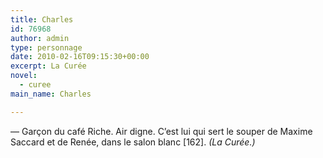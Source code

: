 ```yaml
---
title: Charles
id: 76968
author: admin
type: personnage
date: 2010-02-16T09:15:30+00:00
excerpt: La Curée
novel:
  - curee
main_name: Charles

---
```

— Garçon du café Riche. Air digne. C&rsquo;est lui qui sert le souper de Maxime Saccard et de Renée, dans le salon blanc [162]. _(La Curée.)_